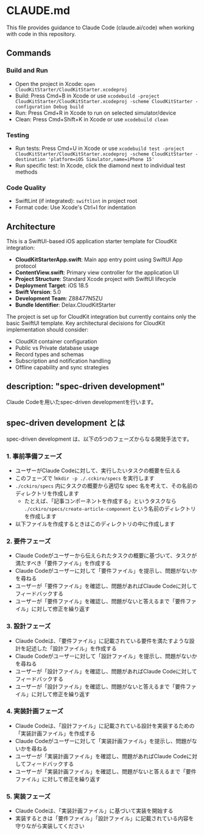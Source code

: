 # CLAUDE.md

This file provides guidance to Claude Code (claude.ai/code) when working with code in this repository.

## Commands

### Build and Run
- Open the project in Xcode: `open CloudKitStarter/CloudKitStarter.xcodeproj`
- Build: Press Cmd+B in Xcode or use `xcodebuild -project CloudKitStarter/CloudKitStarter.xcodeproj -scheme CloudKitStarter -configuration Debug build`
- Run: Press Cmd+R in Xcode to run on selected simulator/device
- Clean: Press Cmd+Shift+K in Xcode or use `xcodebuild clean`

### Testing
- Run tests: Press Cmd+U in Xcode or use `xcodebuild test -project CloudKitStarter/CloudKitStarter.xcodeproj -scheme CloudKitStarter -destination 'platform=iOS Simulator,name=iPhone 15'`
- Run specific test: In Xcode, click the diamond next to individual test methods

### Code Quality
- SwiftLint (if integrated): `swiftlint` in project root
- Format code: Use Xcode's Ctrl+I for indentation

## Architecture

This is a SwiftUI-based iOS application starter template for CloudKit integration:

- **CloudKitStarterApp.swift**: Main app entry point using SwiftUI App protocol
- **ContentView.swift**: Primary view controller for the application UI
- **Project Structure**: Standard Xcode project with SwiftUI lifecycle
- **Deployment Target**: iOS 18.5
- **Swift Version**: 5.0
- **Development Team**: Z88477N5ZU
- **Bundle Identifier**: Delax.CloudKitStarter

The project is set up for CloudKit integration but currently contains only the basic SwiftUI template. Key architectural decisions for CloudKit implementation should consider:
- CloudKit container configuration
- Public vs Private database usage
- Record types and schemas
- Subscription and notification handling
- Offline capability and sync strategies


description: "spec-driven development"
---

Claude Codeを用いたspec-driven developmentを行います。

## spec-driven development とは

spec-driven development は、以下の5つのフェーズからなる開発手法です。

### 1. 事前準備フェーズ

- ユーザーがClaude Codeに対して、実行したいタスクの概要を伝える
- このフェーズで !`mkdir -p ./.cckiro/specs`  を実行します
- `./cckiro/specs` 内にタスクの概要から適切な spec 名を考えて、その名前のディレクトリを作成します
    - たとえば、「記事コンポーネントを作成する」というタスクなら `./cckiro/specs/create-article-component` という名前のディレクトリを作成します
- 以下ファイルを作成するときはこのディレクトリの中に作成します

### 2. 要件フェーズ

- Claude Codeがユーザーから伝えられたタスクの概要に基づいて、タスクが満たすべき「要件ファイル」を作成する
- Claude Codeがユーザーに対して「要件ファイル」を提示し、問題がないかを尋ねる
- ユーザーが「要件ファイル」を確認し、問題があればClaude Codeに対してフィードバックする
- ユーザーが「要件ファイル」を確認し、問題がないと答えるまで「要件ファイル」に対して修正を繰り返す

### 3. 設計フェーズ

- Claude Codeは、「要件ファイル」に記載されている要件を満たすような設計を記述した「設計ファイル」を作成する
- Claude Codeがユーザーに対して「設計ファイル」を提示し、問題がないかを尋ねる
- ユーザーが「設計ファイル」を確認し、問題があればClaude Codeに対してフィードバックする
- ユーザーが「設計ファイル」を確認し、問題がないと答えるまで「要件ファイル」に対して修正を繰り返す

### 4. 実装計画フェーズ

- Claude Codeは、「設計ファイル」に記載されている設計を実装するための「実装計画ファイル」を作成する
- Claude Codeがユーザーに対して「実装計画ファイル」を提示し、問題がないかを尋ねる
- ユーザーが「実装計画ファイル」を確認し、問題があればClaude Codeに対してフィードバックする
- ユーザーが「実装計画ファイル」を確認し、問題がないと答えるまで「要件ファイル」に対して修正を繰り返す

### 5. 実装フェーズ

- Claude Codeは、「実装計画ファイル」に基づいて実装を開始する
- 実装するときは「要件ファイル」「設計ファイル」に記載されている内容を守りながら実装してください
